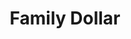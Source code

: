 ---
title: "Family Dollar"
url: /mesquite/family-dollar-north-town-east-boulevard/
shop: variety store
---